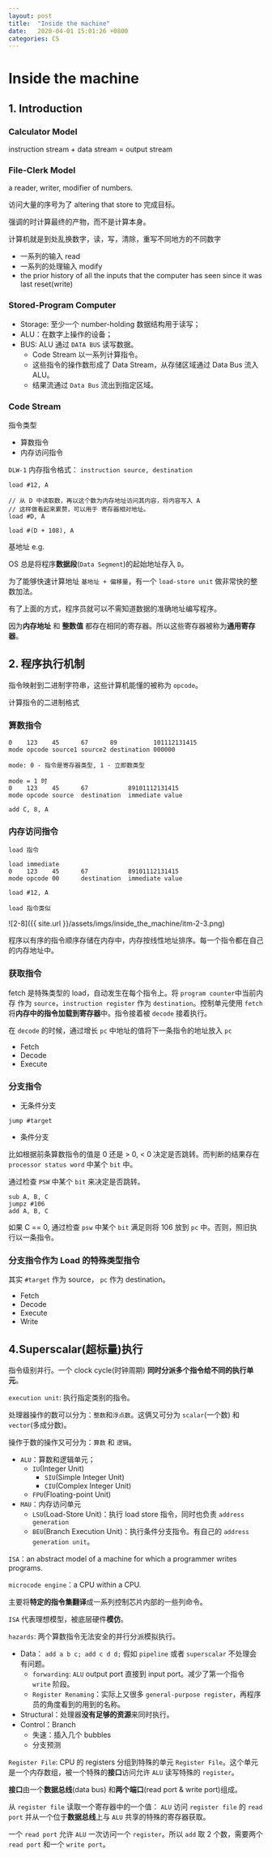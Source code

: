 ```yaml
---
layout: post
title:  "Inside the machine"
date:   2020-04-01 15:01:26 +0800
categories: CS
---
```


# Inside the machine

## 1. Introduction

### Calculator Model
instruction stream + data stream = output stream

### File-Clerk Model

a reader, writer, modifier of numbers.

访问大量的序号为了 altering that store to 完成目标。

强调的时计算最终的产物，而不是计算本身。

计算机就是到处乱换数字，读，写，清除，重写不同地方的不同数字
- 一系列的输入 read
- 一系列的处理输入 modify
- the prior history of all the inputs that the computer has seen since it was last reset(write)

### Stored-Program Computer

- Storage: 至少一个 number-holding 数据结构用于读写；
- ALU：在数字上操作的设备；
- BUS: ALU 通过 `DATA BUS` 读写数据。
    - Code Stream 以一系列计算指令。
    - 这些指令的操作数形成了 Data Stream，从存储区域通过 Data Bus 流入 ALU。
    - 结果流通过 `Data Bus` 流出到指定区域。

### Code Stream

指令类型

- 算数指令
- 内存访问指令


`DLW-1` 内存指令格式： `instruction source, destination`

```assembly
load #12, A

// 从 D 中读取数，再以这个数为内存地址访问其内容，将内容写入 A
// 这样做看起来累赘，可以用于 寄存器相对地址。
load #D, A

load #(D + 108), A
```

基地址 e.g. 

OS 总是将程序**数据段**(`Data Segment`)的起始地址存入 `D`。

为了能够快速计算地址 `基地址 + 偏移量`，有一个 `load-store unit` 做非常快的整数加法。

有了上面的方式，程序员就可以不需知道数据的准确地址编写程序。

因为**内存地址** 和 **整数值** 都存在相同的寄存器。所以这些寄存器被称为**通用寄存器**。

## 2. 程序执行机制

指令映射到二进制字符串，这些计算机能懂的被称为 `opcode`。

计算指令的二进制格式

### 算数指令

```
0    123    45      67      89          101112131415
mode opcode source1 source2 destination 000000

mode: 0 - 指令是寄存器类型, 1 - 立即数类型

mode = 1 时
0    123    45      67           89101112131415
mode opcode source  destination  immediate value

add C, 8, A
```

### 内存访问指令

```
load 指令

load immediate
0    123    45      67           89101112131415
mode opcode 00      destination  immediate value

load #12, A

load 指令类似
```

![2-8]({{ site.url }}/assets/imgs/inside_the_machine/itm-2-3.png)

程序以有序的指令顺序存储在内存中，内存按线性地址排序。每一个指令都在自己的内存地址中。

### 获取指令 

fetch 是特殊类型的 load，自动发生在每个指令上。将 `program counter`中当前内存 作为 `source`，`instruction register` 作为 `destination`。控制单元使用 `fetch` 将**内存中的指令加载到寄存器**中。指令接着被 `decode` 接着执行。

在 `decode` 的时候，通过增长 `pc` 中地址的值将下一条指令的地址放入 `pc`

- Fetch
- Decode
- Execute

### 分支指令

- 无条件分支

`jump #target`

- 条件分支

比如根据前条算数指令的值是 0 还是 > 0, < 0 决定是否跳转。而判断的结果存在 `processor status word` 中某个 `bit` 中。

通过检查 `PSW` 中某个 `bit` 来决定是否跳转。

```
sub A, B, C
jumpz #106
add A, B, C
```

如果 C == 0, 通过检查 `psw` 中某个 `bit` 满足则将 106 放到 `pc` 中。否则，照旧执行以一条指令。

### 分支指令作为 Load 的特殊类型指令

其实 `#target` 作为 source， `pc` 作为 destination。

- Fetch
- Decode
- Execute
- Write

## 4.Superscalar(超标量)执行

指令级别并行。一个 clock cycle(时钟周期) **同时分派多个指令给不同的执行单元**。

`execution unit`: 执行指定类别的指令。


处理器操作的数可以分为：`整数`和`浮点数`。这俩又可分为 `scalar`(一个数) 和 `vector`(多成分数)。

操作于数的操作又可分为：`算数` 和 `逻辑`。

- `ALU`：算数和逻辑单元；
    - `IU`(Integer Unit)
        - `SIU`(Simple Integer Unit)
        - `CIU`(Complex Integer Unit)
    - `FPU`(Floating-point Unit)
- `MAU`：内存访问单元
    - `LSU`(Load-Store Unit)：执行 load store 指令，同时也负责 `address generation`
    - `BEU`(Branch Execution Unit)：执行条件分支指令。有自己的 `address generation unit`。

`ISA`：an abstract model of a machine for which a programmer writes programs.

`microcode engine`：a CPU within a CPU.

主要将**特定的指令集翻译**成一系列控制芯片内部的一些列命令。

`ISA` 代表理想模型，被底层硬件**模仿**。

`hazards`: 两个算数指令无法安全的并行分派模拟执行。

- Data： `add a b c; add c d d;` 假如 `pipeline` 或者 `superscalar` 不处理会有问题。
    - `forwarding`: `ALU` output port 直接到 input port。减少了第一个指令 `write` 阶段。
    - `Register Renaming`：实际上又很多 `general-purpose register`，再程序员的角度看到的用到的名称。
- Structural：处理器**没有足够的资源**来同时执行。
- Control：Branch
    - 失速：插入几个 bubbles
    - 分支预测

`Register File`: CPU 的 registers 分组到特殊的单元 `Register File`。这个单元是一个内存数组，被一个特殊的**接口**访问允许 `ALU` 读写特殊的 `register`。

**接口**由一个**数据总线**(data bus) 和**两个端口**(read port & write port)组成。

从 `register file` 读取一个寄存器中的一个值： `ALU` 访问 `register file` 的 `read port` 并从一个位于**数据总线**上与 `ALU` 共享的特殊的寄存器获取。

一个 `read port` 允许 `ALU` 一次访问一个 `register`。所以 `add` 取 2 个数，需要两个 `read port` 和一个 `write port`。